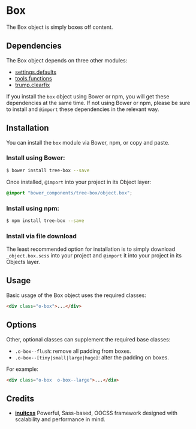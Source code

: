 # Box

The Box object is simply boxes off content.

## Dependencies

The Box object depends on three other modules:

* [settings.defaults](https://github.com/treeframework/settings.defaults)
* [tools.functions](https://github.com/treeframework/tools.functions)
* [trump.clearfix](https://github.com/treeframework/trump.clearfix)

If you install the `box` object using Bower or npm, you will get these 
dependencies at the same time. If not using Bower or npm, please be sure to 
install and `@import` these dependencies in the  relevant way.

## Installation

You can install the `box` module via Bower, npm, or copy and paste.

### Install using Bower:

```sh
$ bower install tree-box --save
```

Once installed, `@import` into your project in its Object layer:

```scss
@import "bower_components/tree-box/object.box";
```

### Install using npm:

```sh
$ npm install tree-box --save
```

### Install via file download

The least recommended option for installation is to simply download
`_object.box.scss` into your project and `@import` it into your project in its
Objects layer.

## Usage

Basic usage of the Box object uses the required classes:

```html
<div class="o-box">...</div>
```

## Options

Other, optional classes can supplement the required base classes:

* `.o-box--flush`: remove all padding from boxes.
* `.o-box--[tiny|small|large|huge]`: alter the padding on boxes.

For example:

```html
<div class="o-box  o-box--large">...</div>
```

## Credits

* **[inuitcss](https://github.com/inuitcss)** Powerful, Sass-based, OOCSS
framework designed with scalability and performance in mind.

